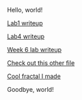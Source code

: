 Hello, world!

[Lab1 writeup](/lab1/writeup.md)

[Lab4 writeup](/lab4/writeup.md)

[Week 6 lab writeup](/lab-report-3-week-6.md)

[Check out this other file](/otherfile.md)

[Cool fractal I made](/fractal.html)

Goodbye, world!
